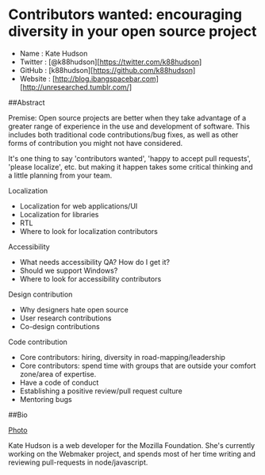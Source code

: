 # Contributors wanted: encouraging diversity in your open source project

* Name      : Kate Hudson
* Twitter   : [@k88hudson][https://twitter.com/k88hudson]
* GitHub    : [k88hudson][https://github.com/k88hudson]
* Website   : [http://blog.ibangspacebar.com][http://unresearched.tumblr.com/]

##Abstract

Premise: Open source projects are better when they take advantage of a greater range of experience in the use and development of software. This includes both traditional code contributions/bug fixes, as well as other forms of contribution you might not have considered.

It's one thing to say 'contributors wanted', 'happy to accept pull requests', 'please localize', etc. but making it happen takes some  critical thinking and a little planning from your team.

Localization
- Localization for web applications/UI
- Localization for libraries
- RTL
- Where to look for localization contributors

Accessibility
- What needs accessibility QA? How do I get it?
- Should we support Windows?
- Where to look for accessibility contributors

Design contribution
- Why designers hate open source
- User research contributions
- Co-design contributions

Code contribution
- Core contributors: hiring, diversity in road-mapping/leadership
- Core contributors: spend time with groups that are outside your comfort zone/area of expertise.
- Have a code of conduct
- Establishing a positive review/pull request culture
- Mentoring bugs

##Bio

[Photo](https://pbs.twimg.com/profile_images/3773197511/4d722d1a97d3bd94ab41f5ecd2e3f017.png)

Kate Hudson is a web developer for the Mozilla Foundation. She's currently working on the Webmaker project, and spends most of her time writing and reviewing pull-requests in node/javascript.


